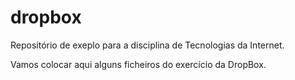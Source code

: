 # dropbox

 Repositório de exeplo para a disciplina de Tecnologias da Internet.

 Vamos colocar aqui alguns ficheiros do exercício da DropBox.

